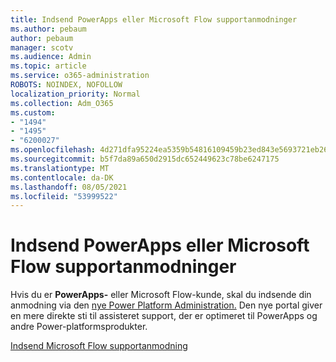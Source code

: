 ```yaml
---
title: Indsend PowerApps eller Microsoft Flow supportanmodninger
ms.author: pebaum
author: pebaum
manager: scotv
ms.audience: Admin
ms.topic: article
ms.service: o365-administration
ROBOTS: NOINDEX, NOFOLLOW
localization_priority: Normal
ms.collection: Adm_O365
ms.custom:
- "1494"
- "1495"
- "6200027"
ms.openlocfilehash: 4d271dfa95224ea5359b54816109459b23ed843e5693721eb264e416cbe29eb0
ms.sourcegitcommit: b5f7da89a650d2915dc652449623c78be6247175
ms.translationtype: MT
ms.contentlocale: da-DK
ms.lasthandoff: 08/05/2021
ms.locfileid: "53999522"
---
```

# <a name="submit-powerapps-or-microsoft-flow-support-requests"></a>Indsend PowerApps eller Microsoft Flow supportanmodninger

Hvis du er **PowerApps-** eller Microsoft Flow-kunde, skal du indsende din anmodning via den [nye Power Platform Administration.](https://admin.powerplatform.microsoft.com/support?newTicket&product=15819)  Den nye portal giver en mere direkte sti til assisteret support, der er optimeret til PowerApps og andre Power-platformsprodukter.

[Indsend Microsoft Flow supportanmodning](https://admin.powerplatform.microsoft.com/support?newTicket&product=Flow)